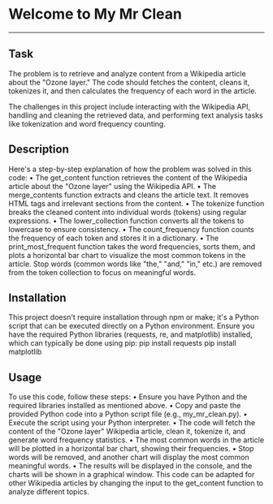 # Welcome to My Mr Clean
***

## Task
The problem is to retrieve and analyze content from a Wikipedia article about the "Ozone layer." 
The code should fetches the content, cleans it, tokenizes it, and then calculates the frequency of each word in the article. 

The challenges in this project include interacting with the Wikipedia API, handling and cleaning 
the retrieved data, and performing text analysis tasks like tokenization and word frequency counting.


## Description
Here's a step-by-step explanation of how the problem was solved in this code:
•	The get_content function retrieves the content of the Wikipedia article about the "Ozone layer" using the Wikipedia API.
•	The merge_contents function extracts and cleans the article text. It removes HTML tags and irrelevant sections from the content.
•	The tokenize function breaks the cleaned content into individual words (tokens) using regular expressions.
•	The lower_collection function converts all the tokens to lowercase to ensure consistency.
•	The count_frequency function counts the frequency of each token and stores it in a dictionary.
•	The print_most_frequent function takes the word frequencies, sorts them, and plots a horizontal bar chart to visualize the most common tokens in the article.
Stop words (common words like "the," "and," "in," etc.) are removed from the token collection to focus on meaningful words.


## Installation
This project doesn't require installation through npm or make; it's a Python script that can be 
executed directly on a Python environment. 
Ensure you have the required Python libraries (requests, re, and matplotlib) installed, which can typically be done using pip:
    pip install requests
    pip install matplotlib


## Usage
To use this code, follow these steps:
•	Ensure you have Python and the required libraries installed as mentioned above.
•	Copy and paste the provided Python code into a Python script file (e.g., my_mr_clean.py).
•	Execute the script using your Python interpreter.
•	The code will fetch the content of the "Ozone layer" Wikipedia article, clean it, tokenize it, and generate word frequency statistics.
•	The most common words in the article will be plotted in a horizontal bar chart, showing their frequencies.
•	Stop words will be removed, and another chart will display the most common meaningful words.
•	The results will be displayed in the console, and the charts will be shown in a graphical window.
This code can be adapted for other Wikipedia articles by changing the input to the get_content function to analyze different topics.

